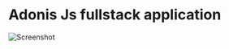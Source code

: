 # Adonis Js fullstack application

![Screenshot](https://github.com/tandavala/currency-converter/master/screenshot.png)
